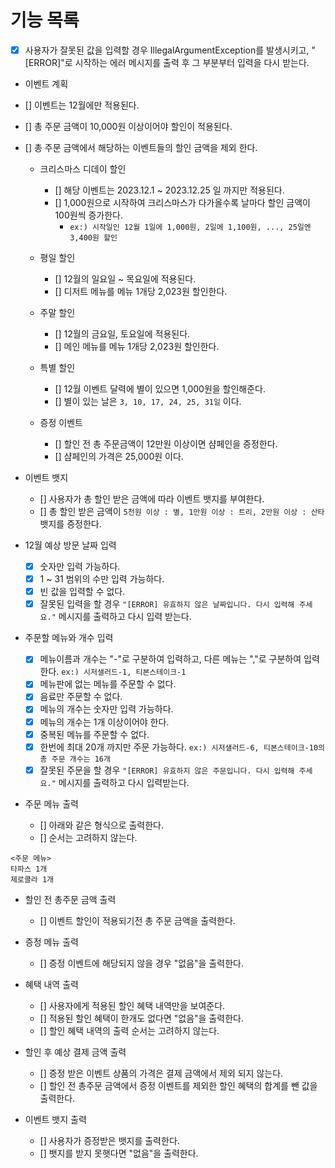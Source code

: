 # 기능 목록

- [x] 사용자가 잘못된 값을 입력할 경우 IllegalArgumentException를 발생시키고,
    "[ERROR]"로 시작하는 에러 메시지를 출력 후 그 부분부터 입력을 다시 받는다.

- 이벤트 계획
- [] 이벤트는 12월에만 적용된다.
- [] 총 주문 금액이 10,000원 이상이어야 할인이 적용된다.
- [] 총 주문 금액에서 해당하는 이벤트들의 할인 금액을 제외 한다.
  - 크리스마스 디데이 할인
    - [] 해당 이벤트는 2023.12.1 ~ 2023.12.25 일 까지만 적용된다.
    - [] 1,000원으로 시작하여 크리스마스가 다가올수록 날마다 할인 금액이 100원씩 증가한다.
      - `ex:) 시작일인 12월 1일에 1,000원, 2일에 1,100원, ..., 25일엔 3,400원 할인`

  - 평일 할인
    - [] 12월의 일요일 ~ 목요일에 적용된다.
    - [] 디저트 메뉴를 메뉴 1개당 2,023원 할인한다.

  - 주말 할인
    - [] 12월의 금요일, 토요일에 적용된다.
    - [] 메인 메뉴를 메뉴 1개당 2,023원 할인한다.

  - 특별 할인
    - [] 12월 이벤트 달력에 별이 있으면 1,000원을 할인해준다.
    - [] 별이 있는 날은 `3, 10, 17, 24, 25, 31일` 이다.

  - 증정 이벤트
    - [] 할인 전 총 주문금액이 12만원 이상이면 샴페인을 증정한다.
    - [] 샴페인의 가격은 25,000원 이다.
 
- 이벤트 뱃지
  - [] 사용자가 총 할인 받은 금액에 따라 이벤트 뱃지를 부여한다.
  - [] 총 할인 받은 금액이 `5천원 이상 : 별, 1만원 이상 : 트리, 2만원 이상 : 산타` 뱃지를 증정한다.

- 12월 예상 방문 날짜 입력
  - [x] 숫자만 입력 가능하다.
  - [x] 1 ~ 31 범위의 수만 입력 가능하다.
  - [x] 빈 값을 입력할 수 없다.
  - [x] 잘못된 입력을 할 경우 `"[ERROR] 유효하지 않은 날짜입니다. 다시 입력해 주세요."` 메시지를 출력하고 다시 입력 받는다.

- 주문할 메뉴와 개수 입력
  - [x] 메뉴이름과 개수는 "-"로 구분하여 입력하고, 다른 메뉴는 ","로 구분하여 입력한다. `ex:) 시저샐러드-1, 티본스테이크-1`
  - [x] 메뉴판에 없는 메뉴를 주문할 수 없다.
  - [x] 음료만 주문할 수 없다.
  - [x] 메뉴의 개수는 숫자만 입력 가능하다.
  - [x] 메뉴의 개수는 1개 이상이어야 한다.
  - [x] 중복된 메뉴를 주문할 수 없다.
  - [x] 한번에 최대 20개 까지만 주문 가능하다. `ex:) 시저샐러드-6, 티본스테이크-10의 총 주문 개수는 16개`
  - [x] 잘못된 주문을 할 경우 `"[ERROR] 유효하지 않은 주문입니다. 다시 입력해 주세요."` 메시지를 출력하고 다시 입력받는다.

- 주문 메뉴 출력
  - [] 아래와 같은 형식으로 출력한다.
  - [] 순서는 고려하지 않는다.
```agsl
<주문 메뉴>
타파스 1개
제로콜라 1개
```

- 할인 전 총주문 금액 출력
  - [] 이벤트 할인이 적용되기전 총 주문 금액을 출력한다.

- 증정 메뉴 출력
  - [] 증정 이벤트에 해당되지 않을 경우 "없음"을 출력한다.

- 혜택 내역 출력
  - [] 사용자에게 적용된 할인 혜택 내역만을 보여준다.
  - [] 적용된 할인 혜택이 한개도 없다면 "없음"을 출력한다.
  - [] 할인 혜택 내역의 출력 순서는 고려하지 않는다.

- 할인 후 예상 결제 금액 출력
  - [] 증정 받은 이벤트 상품의 가격은 결제 금액에서 제외 되지 않는다.
  - [] 할인 전 총주문 금액에서 증정 이벤트를 제외한 할인 혜택의 합계를 뺀 값을 출력한다. 

- 이벤트 뱃지 출력
  - [] 사용자가 증정받은 뱃지를 출력한다.
  - [] 뱃지를 받지 못햇다면 "없음"을 출력한다.